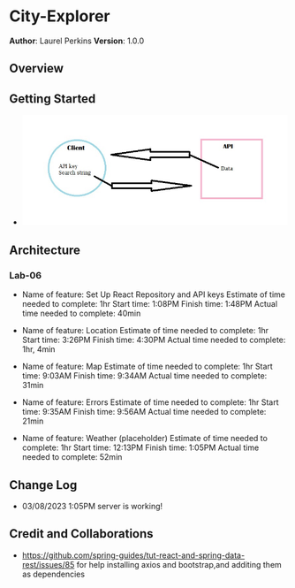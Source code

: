 # City-Explorer

**Author**: Laurel Perkins
**Version**: 1.0.0 <!--(increment the patch/fix version number if you make more commits past your first submission)-->

## Overview
<!-- Provide a high level overview of what this application is and why you are building it, beyond the fact that it's an assignment for this class. (i.e. What's your problem domain?) -->

## Getting Started
<!-- What are the steps that a user must take in order to build this app on their own machine and get it running? -->

* ![Request-Response Diagram](img/client-server-lab-06.jpg)

## Architecture
<!-- Provide a detailed description of the application design. What technologies (languages, libraries, etc) you're using, and any other relevant design information. -->

### Lab-06

* Name of feature: Set Up React Repository and API keys
Estimate of time needed to complete: 1hr
Start time: 1:08PM
Finish time: 1:48PM
Actual time needed to complete: 40min

* Name of feature: Location
Estimate of time needed to complete: 1hr
Start time: 3:26PM
Finish time: 4:30PM
Actual time needed to complete: 1hr, 4min

* Name of feature: Map
Estimate of time needed to complete: 1hr
Start time: 9:03AM
Finish time: 9:34AM
Actual time needed to complete: 31min

* Name of feature: Errors
Estimate of time needed to complete: 1hr
Start time: 9:35AM
Finish time: 9:56AM
Actual time needed to complete: 21min

* Name of feature: Weather (placeholder)
Estimate of time needed to complete: 1hr
Start time: 12:13PM
Finish time: 1:05PM
Actual time needed to complete: 52min

## Change Log

* 03/08/2023 1:05PM server is working!

## Credit and Collaborations

* <https://github.com/spring-guides/tut-react-and-spring-data-rest/issues/85> for help installing axios and bootstrap,and additing them as dependencies